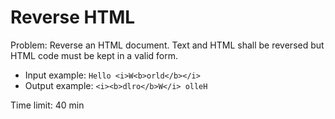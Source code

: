 Reverse HTML
============

Problem: Reverse an HTML document. Text and HTML shall be reversed but HTML
code must be kept in a valid form.

- Input example: `Hello <i>W<b>orld</b></i>`
- Output example: `<i><b>dlro</b>W</i> olleH`

Time limit: 40 min
